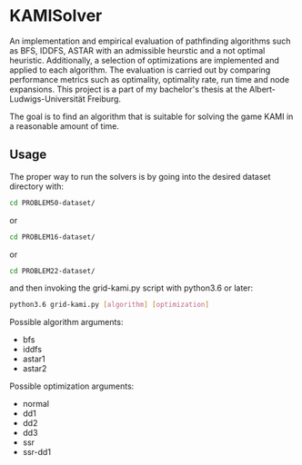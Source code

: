 # KAMISolver

An implementation and empirical evaluation of pathfinding algorithms such as BFS, IDDFS, ASTAR with an admissible heurstic and a not optimal heuristic. Additionally, a selection of optimizations are implemented and applied to each algorithm. The evaluation is carried out by comparing performance metrics such as optimality, optimality rate, run time and node expansions. This project is a part of my bachelor's thesis at the Albert-Ludwigs-Universität Freiburg.

The goal is to find an algorithm that is suitable for solving the game KAMI in a reasonable amount of time.


## Usage

The proper way to run the solvers is by going into the desired dataset directory with:

```bash
cd PROBLEM50-dataset/
```

or

```bash
cd PROBLEM16-dataset/
```

or 

```bash
cd PROBLEM22-dataset/
```

and then invoking the grid-kami.py script with python3.6 or later:

```bash
python3.6 grid-kami.py [algorithm] [optimization]
```

Possible algorithm arguments:
  - bfs
  - iddfs
  - astar1
  - astar2

Possible optimization arguments:
  - normal
  - dd1
  - dd2
  - dd3
  - ssr
  - ssr-dd1
